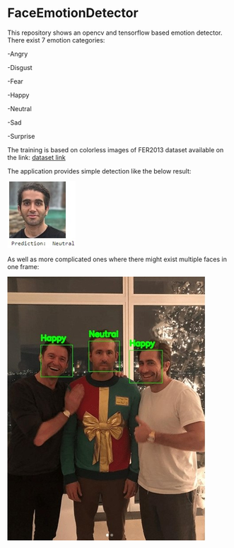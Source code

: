 # FaceEmotionDetector
This repository shows an opencv and tensorflow based emotion detector. There exist 7 emotion categories:

-Angry

-Disgust

-Fear

-Happy

-Neutral

-Sad

-Surprise

The training is based on colorless images of FER2013 dataset available on the link: [dataset link](https://www.kaggle.com/datasets/msambare/fer2013)



The application provides simple detection like the below result:


![Result 1](./readme_source/1.jpg)




As well as more complicated ones where there might exist multiple faces in one frame:


![Result 2](./readme_source/2.jpg)
